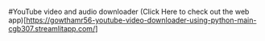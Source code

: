 #YouTube video and audio downloader 
(Click Here to check out the web app)[https://gowthamr56-youtube-video-downloader-using-python-main-cgb307.streamlitapp.com/]
